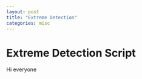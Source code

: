 ```yaml
---
layout: post
title: "Extreme Detection"
categories: misc
---
```


# Extreme Detection Script

Hi everyone